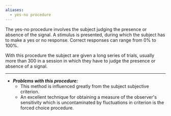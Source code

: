 ```yaml
---
aliases:
  - yes-no procedure
---
```

The yes-no procedure involves the subject judging the presence or absence of the signal.
A stimulus is presented, during which the subject has to make a yes or no response.
Correct responses can range from 0% to 100%.

With this procedure the subject are given a long series of trials, usually more than 300 in a session in which they have to judge the presence or absence of a signal.

----
- ***Problems with this procedure:***
	- This method is influenced greatly from the subject subjective criterion.
	- An excellent technique for obtaining a measure of the observer's sensitivity which is uncontaminated by fluctuations in criterion is the forced choice procedure.